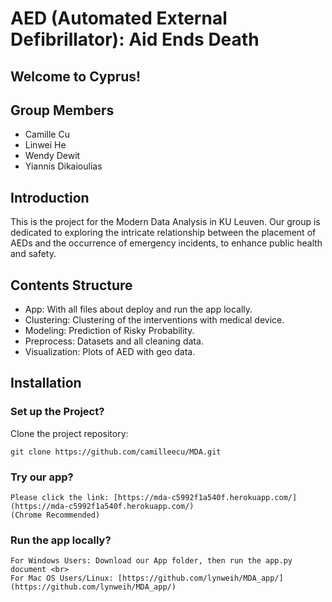 # AED (Automated External Defibrillator): Aid Ends Death

## Welcome to Cyprus!

## Group Members
- Camille Cu
- Linwei He
- Wendy Dewit
- Yiannis Dikaioulias

## Introduction

This is the project for the Modern Data Analysis in KU Leuven. Our group is dedicated to exploring the intricate relationship between the placement of AEDs and the occurrence of emergency incidents, to enhance public health and safety.

## Contents Structure
- App: With all files about deploy and run the app locally. 
- Clustering: Clustering of the interventions with medical device.
- Modeling: Prediction of Risky Probability.
- Preprocess: Datasets and all cleaning data.
- Visualization: Plots of AED with geo data.


## Installation
### Set up the Project?
Clone the project repository: 
```
git clone https://github.com/camilleecu/MDA.git
```

### Try our app? 
```
Please click the link: [https://mda-c5992f1a540f.herokuapp.com/](https://mda-c5992f1a540f.herokuapp.com/)  
(Chrome Recommended)

```

### Run the app locally?
```
For Windows Users: Download our App folder, then run the app.py document <br>
For Mac OS Users/Linux: [https://github.com/lynweih/MDA_app/](https://github.com/lynweih/MDA_app/)
```






